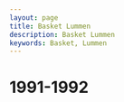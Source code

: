 ```yaml
---
layout: page
title: Basket Lummen
description: Basket Lummen
keywords: Basket, Lummen
---
```


# 1991-1992



